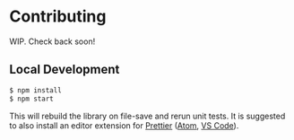 # Contributing

WIP. Check back soon!

## Local Development

```sh
$ npm install
$ npm start
```

This will rebuild the library on file-save and rerun unit tests. It is suggested to also install an editor extension for [Prettier](https://prettier.io/) ([Atom](https://atom.io/packages/prettier-atom), [VS Code](https://github.com/prettier/prettier-vscode)).
